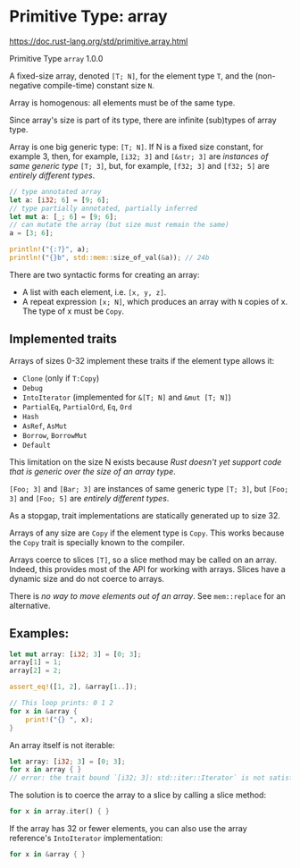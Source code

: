 # Primitive Type: array
https://doc.rust-lang.org/std/primitive.array.html

Primitive Type `array` 1.0.0

A fixed-size array, denoted `[T; N]`, for the element type `T`,
and the (non-negative compile-time) constant size `N`.

Array is homogenous: all elements must be of the same type.

Since array's size is part of its type,
there are infinite (sub)types of array type.

Array is one big generic type: `[T; N]`.
If N is a fixed size constant, for example 3,
then, for example, `[i32; 3]` and `[&str; 3]`
are *instances of same generic type* `[T; 3]`,
but, for example, `[f32; 3]` and `[f32; 5]`
are *entirely different types*.


```rust
// type annotated array
let a: [i32; 6] = [9; 6];
// type partially annotated, partially inferred
let mut a: [_; 6] = [9; 6];
// can mutate the array (but size must remain the same)
a = [3; 6];

println!("{:?}", a);
println!("{}b", std::mem::size_of_val(&a)); // 24b
```

There are two syntactic forms for creating an array:
- A list with each element, i.e. `[x, y, z]`.
- A repeat expression `[x; N]`, which produces an array with `N` copies of x.
  The type of x must be `Copy`.


## Implemented traits

Arrays of sizes 0-32 implement these traits if the element type allows it:

- `Clone` (only if `T:Copy`)
- `Debug`
- `IntoIterator` (implemented for `&[T; N]` and `&mut [T; N]`)
- `PartialEq`, `PartialOrd`, `Eq`, `Ord`
- `Hash`
- `AsRef`, `AsMut`
- `Borrow`, `BorrowMut`
- `Default`


This limitation on the size N exists because
*Rust doesn't yet support code that is generic over the size of an array type*.

`[Foo; 3]` and `[Bar; 3]` are instances of same generic type `[T; 3]`,
but `[Foo; 3]` and `[Foo; 5]` are *entirely different types*.

As a stopgap, trait implementations are statically generated up to size 32.

Arrays of any size are `Copy` if the element type is `Copy`.
This works because the `Copy` trait is specially known to the compiler.

Arrays coerce to slices `[T]`, so a slice method may be called on an array.
Indeed, this provides most of the API for working with arrays.
Slices have a dynamic size and do not coerce to arrays.

There is *no way to move elements out of an array*.
See `mem::replace` for an alternative.


## Examples:

```rust
let mut array: [i32; 3] = [0; 3];
array[1] = 1;
array[2] = 2;

assert_eq!([1, 2], &array[1..]);

// This loop prints: 0 1 2
for x in &array {
    print!("{} ", x);
}
```

An array itself is not iterable:

```rust
let array: [i32; 3] = [0; 3];
for x in array { }
// error: the trait bound `[i32; 3]: std::iter::Iterator` is not satisfied
```

The solution is to coerce the array to a slice by calling a slice method:

```rust
for x in array.iter() { }
```

If the array has 32 or fewer elements, you can also use 
the array reference's `IntoIterator` implementation:

```rust
for x in &array { }
```
